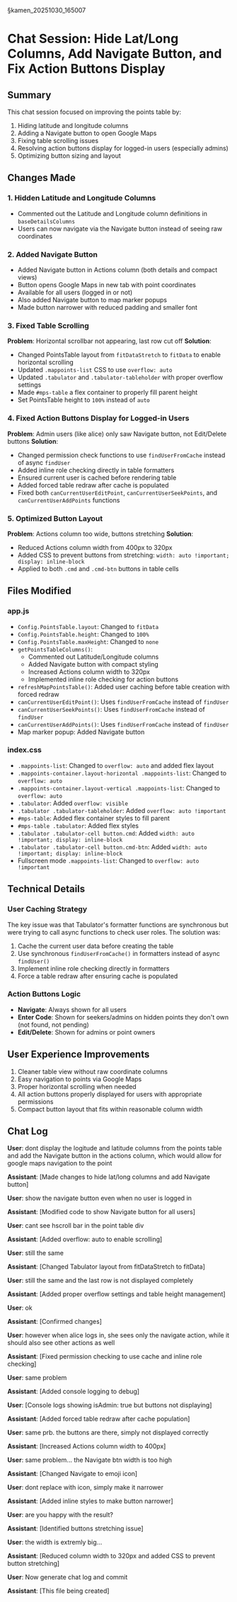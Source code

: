 §kamen_20251030_165007

# Chat Session: Hide Lat/Long Columns, Add Navigate Button, and Fix Action Buttons Display

## Summary
This chat session focused on improving the points table by:
1. Hiding latitude and longitude columns
2. Adding a Navigate button to open Google Maps
3. Fixing table scrolling issues
4. Resolving action buttons display for logged-in users (especially admins)
5. Optimizing button sizing and layout

## Changes Made

### 1. Hidden Latitude and Longitude Columns
- Commented out the Latitude and Longitude column definitions in `baseDetailsColumns`
- Users can now navigate via the Navigate button instead of seeing raw coordinates

### 2. Added Navigate Button
- Added Navigate button in Actions column (both details and compact views)
- Button opens Google Maps in new tab with point coordinates
- Available for all users (logged in or not)
- Also added Navigate button to map marker popups
- Made button narrower with reduced padding and smaller font

### 3. Fixed Table Scrolling
**Problem**: Horizontal scrollbar not appearing, last row cut off
**Solution**:
- Changed PointsTable layout from `fitDataStretch` to `fitData` to enable horizontal scrolling
- Updated `.mappoints-list` CSS to use `overflow: auto`
- Updated `.tabulator` and `.tabulator-tableholder` with proper overflow settings
- Made `#mps-table` a flex container to properly fill parent height
- Set PointsTable height to `100%` instead of `auto`

### 4. Fixed Action Buttons Display for Logged-in Users
**Problem**: Admin users (like alice) only saw Navigate button, not Edit/Delete buttons
**Solution**:
- Changed permission check functions to use `findUserFromCache` instead of async `findUser`
- Added inline role checking directly in table formatters
- Ensured current user is cached before rendering table
- Added forced table redraw after cache is populated
- Fixed both `canCurrentUserEditPoint`, `canCurrentUserSeekPoints`, and `canCurrentUserAddPoints` functions

### 5. Optimized Button Layout
**Problem**: Actions column too wide, buttons stretching
**Solution**:
- Reduced Actions column width from 400px to 320px
- Added CSS to prevent buttons from stretching: `width: auto !important; display: inline-block`
- Applied to both `.cmd` and `.cmd-btn` buttons in table cells

## Files Modified

### app.js
- `Config.PointsTable.layout`: Changed to `fitData`
- `Config.PointsTable.height`: Changed to `100%`
- `Config.PointsTable.maxHeight`: Changed to `none`
- `getPointsTableColumns()`: 
  - Commented out Latitude/Longitude columns
  - Added Navigate button with compact styling
  - Increased Actions column width to 320px
  - Implemented inline role checking for action buttons
- `refreshMapPointsTable()`: Added user caching before table creation with forced redraw
- `canCurrentUserEditPoint()`: Uses `findUserFromCache` instead of `findUser`
- `canCurrentUserSeekPoints()`: Uses `findUserFromCache` instead of `findUser`
- `canCurrentUserAddPoints()`: Uses `findUserFromCache` instead of `findUser`
- Map marker popup: Added Navigate button

### index.css
- `.mappoints-list`: Changed to `overflow: auto` and added flex layout
- `.mappoints-container.layout-horizontal .mappoints-list`: Changed to `overflow: auto`
- `.mappoints-container.layout-vertical .mappoints-list`: Changed to `overflow: auto`
- `.tabulator`: Added `overflow: visible`
- `.tabulator .tabulator-tableholder`: Added `overflow: auto !important`
- `#mps-table`: Added flex container styles to fill parent
- `#mps-table .tabulator`: Added flex styles
- `.tabulator .tabulator-cell button.cmd`: Added `width: auto !important; display: inline-block`
- `.tabulator .tabulator-cell button.cmd-btn`: Added `width: auto !important; display: inline-block`
- Fullscreen mode `.mappoints-list`: Changed to `overflow: auto !important`

## Technical Details

### User Caching Strategy
The key issue was that Tabulator's formatter functions are synchronous but were trying to call async functions to check user roles. The solution was:
1. Cache the current user data before creating the table
2. Use synchronous `findUserFromCache()` in formatters instead of async `findUser()`
3. Implement inline role checking directly in formatters
4. Force a table redraw after ensuring cache is populated

### Action Buttons Logic
- **Navigate**: Always shown for all users
- **Enter Code**: Shown for seekers/admins on hidden points they don't own (not found, not pending)
- **Edit/Delete**: Shown for admins or point owners

## User Experience Improvements
1. Cleaner table view without raw coordinate columns
2. Easy navigation to points via Google Maps
3. Proper horizontal scrolling when needed
4. All action buttons properly displayed for users with appropriate permissions
5. Compact button layout that fits within reasonable column width

## Chat Log

**User**: dont display the logitude and latitude columns from the points table and add the Navigate button in the actions column, which would allow for google maps navigation to the point

**Assistant**: [Made changes to hide lat/long columns and add Navigate button]

**User**: show the navigate button even when no user is logged in

**Assistant**: [Modified code to show Navigate button for all users]

**User**: cant see hscroll bar in the point table div

**Assistant**: [Added overflow: auto to enable scrolling]

**User**: still the same

**Assistant**: [Changed Tabulator layout from fitDataStretch to fitData]

**User**: still the same and the last row is not displayed completely

**Assistant**: [Added proper overflow settings and table height management]

**User**: ok

**Assistant**: [Confirmed changes]

**User**: however when alice logs in, she sees only the navigate action, while it should also see other actions as well

**Assistant**: [Fixed permission checking to use cache and inline role checking]

**User**: same problem

**Assistant**: [Added console logging to debug]

**User**: [Console logs showing isAdmin: true but buttons not displaying]

**Assistant**: [Added forced table redraw after cache population]

**User**: same prb. the buttons are there, simply not displayed correctly

**Assistant**: [Increased Actions column width to 400px]

**User**: same problem... the Navigate btn width is too high

**Assistant**: [Changed Navigate to emoji icon]

**User**: dont replace with icon, simply make it narrower

**Assistant**: [Added inline styles to make button narrower]

**User**: are you happy with the result?

**Assistant**: [Identified buttons stretching issue]

**User**: the width is extremly big...

**Assistant**: [Reduced column width to 320px and added CSS to prevent button stretching]

**User**: Now generate chat log and commit

**Assistant**: [This file being created]
